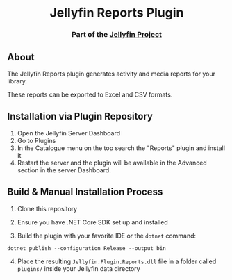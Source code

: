 <h1 align="center">Jellyfin Reports Plugin</h1>
<h3 align="center">Part of the <a href="https://jellyfin.org">Jellyfin Project</a></h3>

## About

The Jellyfin Reports plugin generates activity and media reports for your library.

These reports can be exported to Excel and CSV formats.

## Installation via Plugin Repository

1. Open the Jellyfin Server Dashboard 
2. Go to Plugins 
3. In the Catalogue menu on the top search the "Reports" plugin and install it
4. Restart the server and the plugin will be available in the Advanced section in the server Dashboard. 

## Build & Manual Installation Process

1. Clone this repository

2. Ensure you have .NET Core SDK set up and installed

3. Build the plugin with your favorite IDE or the `dotnet` command:

```
dotnet publish --configuration Release --output bin
```

4. Place the resulting `Jellyfin.Plugin.Reports.dll` file in a folder called `plugins/` inside your Jellyfin data directory
